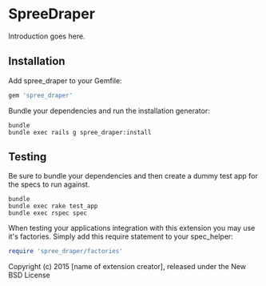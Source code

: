 SpreeDraper
===========

Introduction goes here.

Installation
------------

Add spree_draper to your Gemfile:

```ruby
gem 'spree_draper'
```

Bundle your dependencies and run the installation generator:

```shell
bundle
bundle exec rails g spree_draper:install
```

Testing
-------

Be sure to bundle your dependencies and then create a dummy test app for the specs to run against.

```shell
bundle
bundle exec rake test_app
bundle exec rspec spec
```

When testing your applications integration with this extension you may use it's factories.
Simply add this require statement to your spec_helper:

```ruby
require 'spree_draper/factories'
```

Copyright (c) 2015 [name of extension creator], released under the New BSD License
